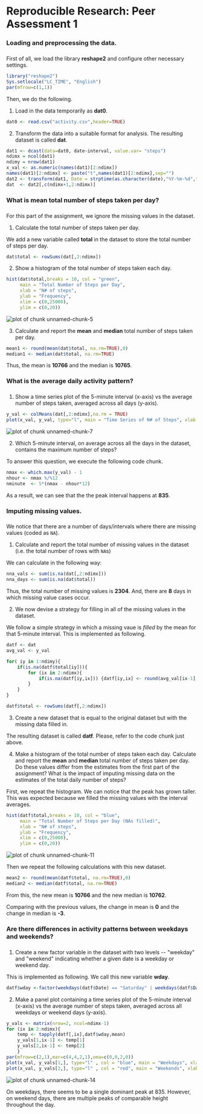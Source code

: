 # Reproducible Research: Peer Assessment 1



###
### Loading and preprocessing the data.
###

First of all, we load the library **reshape2** and configure other necessary settings.


```r
library("reshape2")
Sys.setlocale("LC_TIME", "English")
par(mfrow=c(1,1))
```

Then, we do the following.

1. Load in the data temporarily as **dat0**.


```r
dat0 <- read.csv("activity.csv",header=TRUE)
```

2. Transform the data into a suitable format for analysis. The resulting dataset is called **dat**.


```r
dat1 <- dcast(data=dat0, date~interval, value.var= "steps")
ndimx = ncol(dat1)
ndimy = nrow(dat1)
x_val <- as.numeric(names(dat1)[2:ndimx])
names(dat1)[2:ndimx] <- paste("t",names(dat1)[2:ndimx],sep="")
dat2 <- transform(dat1, Date = strptime(as.character(date),"%Y-%m-%d",tz="America/New_York"))
dat  <- dat2[,c(ndimx+1,2:ndimx)]
```

###
### What is mean total number of steps taken per day?
###

For this part of the assignment, we ignore the missing values in
the dataset.

1. Calculate the total number of steps taken per day.

We add a new variable called **total** in the dataset to store the total number of steps per day.


```r
dat$total <- rowSums(dat[,2:ndimx])
```

2. Show a histogram of the total number of steps taken each day.


```r
hist(dat$total,breaks = 10, col = "green", 
     main = "Total Number of Steps per Day", 
     xlab = "N# of steps", 
     ylab = "Frequency",
     xlim = c(0,25000),
     ylim = c(0,20))
```

![plot of chunk unnamed-chunk-5](figure/unnamed-chunk-5-1.png)

3. Calculate and report the **mean** and **median** total number of steps taken per day.


```r
mean1 <- round(mean(dat$total, na.rm=TRUE),0)
median1 <- median(dat$total, na.rm=TRUE)
```

Thus, the mean is **10766** and the median is **10765**.

###
### What is the average daily activity pattern?
###

1. Show a time series plot of the 5-minute interval (x-axis) vs the average number of steps taken, averaged across all days (y-axis).


```r
y_val <- colMeans(dat[,2:ndimx],na.rm = TRUE)
plot(x_val, y_val, type="l", main = "Time Series of N# of Steps", xlab = "Time interval", ylab="N# of Steps",ylim = c(0,250))
```

![plot of chunk unnamed-chunk-7](figure/unnamed-chunk-7-1.png)

2. Which 5-minute interval, on average across all the days in the dataset, contains the maximum number of steps?

To answer this question, we execute the following code chunk.


```r
nmax <- which.max(y_val) - 1
nhour <- nmax %/%12
nminute  <- 5*(nmax - nhour*12)
```

As a result, we can see that the the peak interval happens at **835**.

###
### Imputing missing values.
###

 We notice that there are a number of days/intervals where there are missing
values (coded as `NA`). 

1. Calculate and report the total number of missing values in the dataset (i.e. the total number of rows with `NA`s)

 We can calculate in the following way:


```r
nna_vals <- sum(is.na(dat[,2:ndimx]))
nna_days <- sum(is.na(dat$total))
```
 
 Thus, the total number of missing values is **2304**. And, there are
 **8** days in which missing value cases occur.

2. We now devise a strategy for filling in all of the missing values in the dataset. 

We follow a simple strategy in which a missing vaue is *filled* by the mean for that 5-minute interval. This is implemented as following.


```r
datf <- dat
avg_val <- y_val

for( iy in 1:ndimy){
    if(is.na(datf$total[iy])){ 
        for (ix in 2:ndimx){
            if(is.na(datf[iy,ix])) {datf[iy,ix] <- round(avg_val[ix-1],0)}
        }        
    }
}

datf$total <- rowSums(datf[,2:ndimx])
```


3. Create a new dataset that is equal to the original dataset but with the missing data filled in.

The resulting dataset is called **datf**. Please, refer to the code chunk just above.

4. Make a histogram of the total number of steps taken each day. Calculate and report the **mean** and **median** total number of steps taken per day. Do these values differ from the estimates from the first part of the assignment? What is the impact of imputing missing data on the estimates of the total daily number of steps?

First, we repeat the histogram. We can notice that the peak has grown taller. This was expected because we filled the missing values with the interval averages.


```r
hist(datf$total,breaks = 10, col = "blue", 
     main = "Total Number of Steps per Day (NAs filled)", 
     xlab = "N# of steps", 
     ylab = "Frequency",
     xlim = c(0,25000),
     ylim = c(0,20))
```

![plot of chunk unnamed-chunk-11](figure/unnamed-chunk-11-1.png)

Then we repeat the following calculations with this new dataset.


```r
mean2 <- round(mean(datf$total, na.rm=TRUE),0)
median2 <- median(datf$total, na.rm=TRUE)
```

From this, the new mean is **10766** and the new median is **10762**.

Comparing with the previous values, the change in mean is **0** and the change in median is **-3**.

###
### Are there differences in activity patterns between weekdays and weekends?
###

1. Create a new factor variable in the dataset with two levels -- "weekday" and "weekend" indicating whether a given date is a weekday or weekend day.

This is implemented as following. We call this new variable **wday**.


```r
datf$wday <-factor(weekdays(datf$Date) == "Saturday" | weekdays(datf$Date) == "Sunday", labels=c("weekday","weekend"))  
```

2. Make a panel plot containing a time series plot of the 5-minute interval (x-axis) vs the average number of steps taken, averaged across all weekdays or weekend days (y-axis). 


```r
y_vals <- matrix(nrow=2, ncol=ndimx-1)
for (ix in 2:ndimx){
    temp <- tapply(datf[,ix],datf$wday,mean)
    y_vals[1,ix-1] <- temp[1]
    y_vals[2,ix-1] <- temp[2]
    }
par(mfrow=c(2,1),mar=c(4,4,2,1),oma=c(0,0,2,0))
plot(x_val, y_vals[1,], type="l" , col = "blue", main = "Weekdays", xlab="", ylab="N# of Steps" , ylim = c(0,250))
plot(x_val, y_vals[2,], type="l" , col = "red", main = "Weekends", xlab = "Time interval", ylab="N# of Steps" ,ylim=c(0,250))
```

![plot of chunk unnamed-chunk-14](figure/unnamed-chunk-14-1.png)

 On weekdays, there seems to be a single dominant peak at 835. However, on weekend days, there are multiple peaks of comparable height throughout the day.
 
 
 
